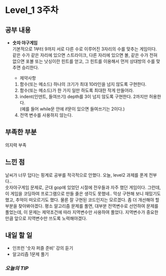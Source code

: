 # Level_1 3주차

## 공부 내용
- **숫자 야구게임**  
기본적으로 1부터 9까지 서로 다른 수로 이루어진 3자리의 수를 맞추는 게임이다.  
같은 수가 같은 자리에 있으면 스트라이크, 다른 자리에 있으면 볼, 같은 수가 전혀 없으면 포볼 또는 낫싱이란 힌트를 얻고, 그 힌트를 이용해서 먼저 상대방의 수를 맞추면 승리한다.  

    - 제약사항  
    1) 함수(또는 메소드) 하나의 크기가 최대 10라인을 넘지 않도록 구현한다.  
    2) 함수(또는 메소드)가 한 가지 일만 하도록 최대한 작게 만들어라.  
    3) indent(인덴트, 들여쓰기) depth를 3이 넘지 않도록 구현한다. 2까지만 허용한다.  
            (예를 들어 while문 안에 if문이 있으면 들여쓰기는 2이다.)  
    4) 전역 변수를 사용하지 않는다.  

## 부족한 부분
의지력 부족

## 느낀 점
날씨가 너무 덥다는 핑계로 공부를 적극적으로 안했다. 오늘, level2 과제를 푼게 전부다..  
숫자야구게임 문제로, 군대 gop에 있었던 시절에 전우들과 자주 했던 게임이다. 그런데, 이 게임을 코딩하여 프로그램으로
만들 줄은 생각도 못했네.. 막상 구현해 보니 재밌기도 했고, 추억이 떠오르기도 했다. 물론 잘 구현된 코드인지는 모르겠다. 좀 더 개선해야 할 부분을 찾아봐야겠다. 평소 알고리즘 문제를 풀면, 대부분 전역변수로 선언하여 문제를 풀었는데, 이 문제는 제약조건에 따라 지역변수만 사용하여 풀었다. 지역변수가 중요한 만큼 앞으로 지역변수만 쓰도록 노력해야겠다.  

## 내일 할 일
- 인프런 '숫자 퍼즐 준비' 강의 듣기
- 알고리즘 1문제 풀기

### ***오늘의 TIP***  
